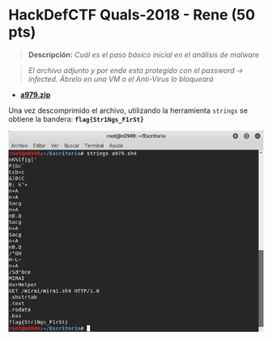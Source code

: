 # HackDefCTF Quals-2018 - Rene (50 pts)

> **Descripción:** *Cuál es el paso básico inicial en el análisis de malware*

> *El archivo adjunto y por ende esta protegido con el password -> infected. Ábrelo en una VM o el Anti-Virus lo bloqueará*

* [**a979.zip**](./a979.zip)

Una vez descomprimido el archivo, utilizando la herramienta `strings` se obtiene la bandera: **`flag{Str1Ngs_F1rSt}`**

<p align="center">
  <img src="./img/flag.png">
</p>
